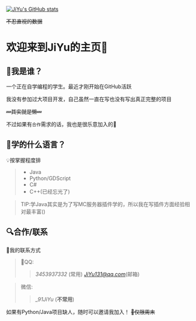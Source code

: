 [![JiYu's GitHub stats](https://github-readme-stats.vercel.app/api?username=JiYu)](https://github.com/anuraghazra/github-readme-stats)

~~不忍直视的数据~~

# 欢迎来到JiYu的主页👋

## 👀我是谁？

一个正在自学编程的学生。最近才刚开始在GitHub活跃

我没有参加过大项目开发，自己虽然一直在写也没有写出真正完整的项目

~~💤其实就是懒💤~~

不过如果有`合作`需求的话，我也是很乐意加入的💪

## 📝学的什么语言？

💡按掌握程度排
> * Java
> * Python/GDScript
> * C#
> * C++(已经忘光了)

> TIP:学Java其实是为了写MC服务器插件学的，所以我在写插件方面经验相对最丰富()

## 🔍合作/联系

📱我的联系方式

> 🐧QQ:
> > *3453937332* (常用)
> > *JiYu131@qq.com*(邮箱)

> 微信: 
> > *_91JiYu* (__不常用__)

如果有Python/Java项目缺人，随时可以邀请我加入！
~~📖仅限周末~~

